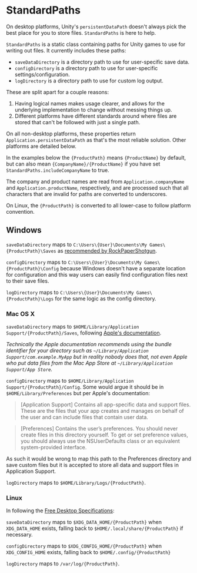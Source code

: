 # StandardPaths

On desktop platforms, Unity's `persistentDataPath` doesn't always pick the best place for you to store files. `StandardPaths` is here to help.

`StandardPaths` is a static class containing paths for Unity games to use for writing out files. It currently includes these paths:

- `saveDataDirectory` is a directory path to use for user-specific save data.
- `configDirectory` is a directory path to use for user-specific settings/configuration.
- `logDirectory` is a directory path to use for custom log output.

These are split apart for a couple reasons:

1. Having logical names makes usage clearer, and allows for the underlying implementation to change without messing things up.
2. Different platforms have different standards around where files are stored that can't be followed with just a single path.

On all non-desktop platforms, these properties return `Application.persistentDataPath` as that's the most reliable solution. Other platforms are detailed below.

In the examples below the `{ProductPath}` means `{ProductName}` by default, but can also mean `{CompanyName}/{ProductName}` if you have set `StandardPaths.includeCompanyName` to true.

The company and product names are read from `Application.companyName` and `Application.productName`, respectively, and are processed such that all characters that are invalid for paths are converted to underscores.

On Linux, the `{ProductPath}` is converted to all lower-case to follow platform convention.

## Windows

`saveDataDirectory` maps to `C:\Users\{User}\Documents\My Games\{ProductPath}\Saves` as [recommended by RockPaperShotgun](http://www.rockpapershotgun.com/2012/01/24/start-it-the-place-to-put-save-games/).

`configDirectory` maps to `C:\Users\{User}\Documents\My Games\{ProductPath}\Config` because Windows doesn't have a separate location for configuration and this way users can easily find configuration files next to their save files.

`logDirectory` maps to `C:\Users\{User}\Documents\My Games\{ProductPath}\Logs` for the same logic as the config directory.

### Mac OS X

`saveDataDirectory` maps to `$HOME/Library/Application Support/{ProductPath}/Saves`, following [Apple's documentation](https://developer.apple.com/library/ios/documentation/FileManagement/Conceptual/FileSystemProgrammingGuide/MacOSXDirectories/MacOSXDirectories.html).

_Technically the Apple documentation recommends using the bundle identifier for your directory such as `~/Library/Application Support/com.example.MyApp` but in reality nobody does that, not even Apple who put data files from the Mac App Store at `~/Library/Application Support/App Store`._

`configDirectory` maps to `$HOME/Library/Application Support/{ProductPath}/Config`. Some would argue it should be in `$HOME/Library/Preferences` but per Apple's documentation:

> [Application Support] Contains all app-specific data and support files. These are the files that your app creates and manages on behalf of the user and can include files that contain user data.

> [Preferences] Contains the user’s preferences. You should never create files in this directory yourself. To get or set preference values, you should always use the NSUserDefaults class or an equivalent system-provided interface.

As such it would be wrong to map this path to the Preferences directory and save custom files but it is accepted to store all data and support files in Application Support.

`logDirectory` maps to `$HOME/Library/Logs/{ProductPath}`.

### Linux

In following the [Free Desktop Specifications](http://standards.freedesktop.org/basedir-spec/basedir-spec-latest.html#variables):

`saveDataDirectory` maps to `$XDG_DATA_HOME/{ProductPath}` when `XDG_DATA_HOME` exists, falling back to `$HOME/.local/share/{ProductPath}` if necessary.

`configDirectory` maps to `$XDG_CONFIG_HOME/{ProductPath}` when `XDG_CONFIG_HOME` exists, falling back to `$HOME/.config/{ProductPath}`

`logDirectory` maps to `/var/log/{ProductPath}`.
